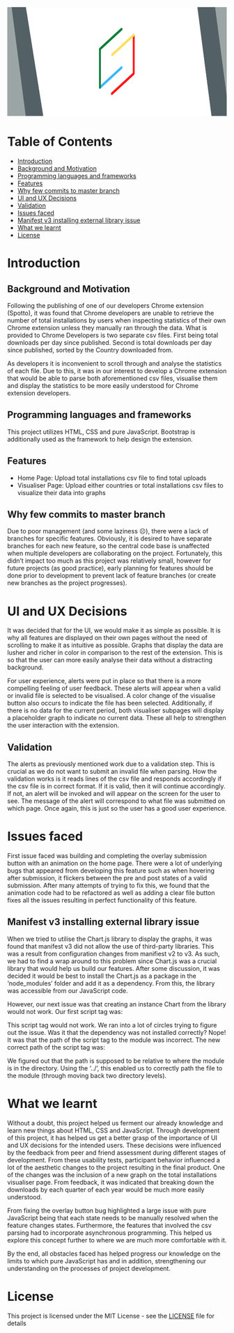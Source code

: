 <img src="src/App/assets/icons/total-chrome-installs-banner.png" alt="readme banner" width="1267" height="250" >

# Table of Contents

<!-- - [How to Install](#how-to-install) -->

- [Introduction](#introduction)
- [Background and Motivation](#background-and-motivation)
- [Programming languages and frameworks](#programming-languages-and-frameworks)
- [Features](#features)
- [Why few commits to master branch](#why-few-commits-to-master-branch)
- [UI and UX Decisions](#ui-and-ux-decisions)
- [Validation](#validation)
- [Issues faced](#issues-faced)
- [Manifest v3 installing external library issue](#manifest-v3-installing-external-library-issue)
- [What we learnt](#what-we-learnt)
- [License](#license)

<a name="introduction"></a>

# Introduction

<a name="background-and-motivation"></a>

## Background and Motivation

Following the publishing of one of our developers Chrome extension (Spotto), it was found that Chrome developers are unable to retrieve the number of total installations by users when inspecting statistics of their own Chrome extension unless they manually ran through the data. What is provided to Chrome Developers is two separate csv files. First being total downloads per day since published. Second is total downloads per day since published, sorted by the Country downloaded from.

As developers it is inconvenient to scroll through and analyse the statistics of each file. Due to this, it was in our interest to develop a Chrome extension that would be able to parse both aforementioned csv files, visualise them and display the statistics to be more easily understood for Chrome extension developers.

<!-- <a name="how-to-install"></a>

## How to Install

TBD -->

<a name="programming-languages-and-frameworks"></a>

## Programming languages and frameworks

This project utilizes HTML, CSS and pure JavaScript. Bootstrap is additionally used as the framework to help design the extension.

<a name="features"></a>

## Features

- Home Page: Upload total installations csv file to find total uploads
- Visualiser Page: Upload either countries or total installations csv files to visualize their data into graphs

<a name="why-few-commits-to-master-branch"></a>

## Why few commits to master branch

Due to poor management (and some laziness ☹), there were a lack of branches for specific features. Obviously, it is desired to have separate branches for each new feature, so the central code base is unaffected when multiple developers are collaborating on the project. Fortunately, this didn’t impact too much as this project was relatively small, however for future projects (as good practice), early planning for features should be done prior to development to prevent lack of feature branches (or create new branches as the project progresses).

<a name="ui-and-ux-decisions"></a>

# UI and UX Decisions

It was decided that for the UI, we would make it as simple as possible. It is why all features are displayed on their own pages without the need of scrolling to make it as intuitive as possible. Graphs that display the data are lusher and richer in color in comparison to the rest of the extension. This is so that the user can more easily analyse their data without a distracting background.

For user experience, alerts were put in place so that there is a more compelling feeling of user feedback. These alerts will appear when a valid or invalid file is selected to be visualised. A color change of the visualise button also occurs to indicate the file has been selected. Additionally, if there is no data for the current period, both visualiser subpages will display a placeholder graph to indicate no current data. These all help to strengthen the user interaction with the extension.

## Validation

The alerts as previously mentioned work due to a validation step. This is crucial as we do not want to submit an invalid file when parsing. How the validation works is it reads lines of the csv file and responds accordingly if the csv file is in correct format. If it is valid, then it will continue accordingly. If not, an alert will be invoked and will appear on the screen for the user to see. The message of the alert will correspond to what file was submitted on which page. Once again, this is just so the user has a good user experience.

<a name="issues-faced"></a>

# Issues faced

First issue faced was building and completing the overlay submission button with an animation on the home page. There were a lot of underlying bugs that appeared from developing this feature such as when hovering after submission, it flickers between the pre and post states of a valid submission. After many attempts of trying to fix this, we found that the animation code had to be refactored as well as adding a clear file button fixes all the issues resulting in perfect functionality of this feature.

<a name="manifest-v3-installing-external-library-issue"></a>

## Manifest v3 installing external library issue

When we tried to utilise the Chart.js library to display the graphs, it was found that manifest v3 did not allow the use of third-party libraries. This was a result from configuration changes from manifiest v2 to v3. As such, we had to find a wrap around to this problem since Chart.js was a crucial library that would help us build our features. After some discussion, it was decided it would be best to install the Chart.js as a package in the ‘node_modules’ folder and add it as a dependency. From this, the library was accessible from our JavaScript code.

However, our next issue was that creating an instance Chart from the library would not work. Our first script tag was:

<script src="/src/node_modules/chart.js/dist/chart.js"></script>

This script tag would not work. We ran into a lot of circles trying to figure out the issue. Was it that the dependency was not installed correctly? Nope! It was that the path of the script tag to the module was incorrect. The new correct path of the script tag was:

<script src="../../node_modules/chart.js/dist/chart.js"></script>

We figured out that the path is supposed to be relative to where the module is in the directory. Using the ‘../’, this enabled us to correctly path the file to the module (through moving back two directory levels).

<a name="what-we-learnt"></a>

# What we learnt

Without a doubt, this project helped us ferment our already knowledge and learn new things about HTML, CSS and JavaScript. Through development of this project, it has helped us get a better grasp of the importance of UI and UX decisions for the intended users. These decisions were influenced by the feedback from peer and friend assessment during different stages of development. From these usability tests, participant behavior influenced a lot of the aesthetic changes to the project resulting in the final product. One of the changes was the inclusion of a new graph on the total installations visualiser page. From feedback, it was indicated that breaking down the downloads by each quarter of each year would be much more easily understood.

From fixing the overlay button bug highlighted a large issue with pure JavaScript being that each state needs to be manually resolved when the feature changes states. Furthermore, the features that involved the csv parsing had to incorporate asynchronous programming. This helped us explore this concept further to where we are much more comfortable with it.

By the end, all obstacles faced has helped progress our knowledge on the limits to which pure JavaScript has and in addition, strengthening our understanding on the processes of project development.

<a name="license"></a>

# License

This project is licensed under the MIT License - see the [LICENSE](https://github.com/Imogi/Chrome-extension-total-installs/blob/main/LICENSE) file for details
